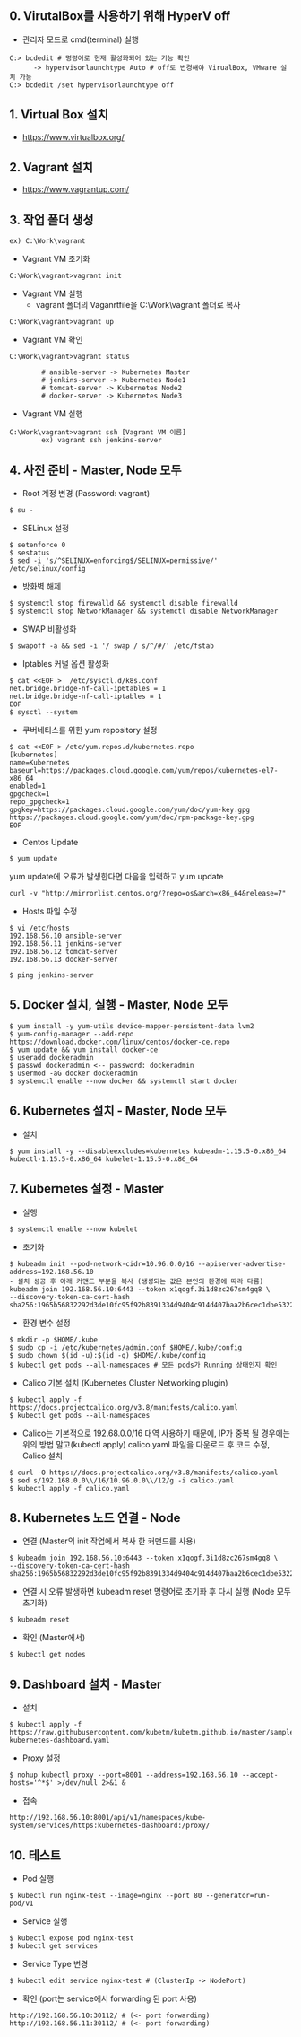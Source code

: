 ## 0. VirutalBox를 사용하기 위해 HyperV off

- 관리자 모드로 cmd(terminal) 실행

```
C:> bcdedit # 명령어로 현재 활성화되어 있는 기능 확인 
      -> hypervisorlaunchtype Auto # off로 변경해야 VirualBox, VMware 설치 가능
C:> bcdedit /set hypervisorlaunchtype off
```

## 1. Virtual Box 설치

- https://www.virtualbox.org/

## 2. Vagrant 설치

- https://www.vagrantup.com/

## 3. 작업 폴더 생성

```
ex) C:\Work\vagrant
```

- Vagrant VM 초기화

```
C:\Work\vagrant>vagrant init
```

- Vagrant VM 실행
  - vagrant 폴더의 Vaganrtfile을 C:\Work\vagrant 폴더로 복사

```
C:\Work\vagrant>vagrant up
```

- Vagrant VM 확인

```
C:\Work\vagrant>vagrant status
    
        # ansible-server -> Kubernetes Master
        # jenkins-server -> Kubernetes Node1
        # tomcat-server -> Kubernetes Node2
        # docker-server -> Kubernetes Node3
```

- Vagrant VM 실행

```
C:\Work\vagrant>vagrant ssh [Vagrant VM 이름] 
        ex) vagrant ssh jenkins-server
```

## 4. 사전 준비 - Master, Node 모두

- Root 계정 변경 (Password: vagrant)

```
$ su - 
```

- SELinux 설정

```
$ setenforce 0
$ sestatus
$ sed -i 's/^SELINUX=enforcing$/SELINUX=permissive/' /etc/selinux/config
```

- 방화벽 해제

```
$ systemctl stop firewalld && systemctl disable firewalld
$ systemctl stop NetworkManager && systemctl disable NetworkManager
```

- SWAP 비활성화

```
$ swapoff -a && sed -i '/ swap / s/^/#/' /etc/fstab
```

- Iptables 커널 옵션 활성화

```
$ cat <<EOF >  /etc/sysctl.d/k8s.conf
net.bridge.bridge-nf-call-ip6tables = 1
net.bridge.bridge-nf-call-iptables = 1
EOF
$ sysctl --system
```

- 쿠버네티스를 위한 yum repository 설정

```
$ cat <<EOF > /etc/yum.repos.d/kubernetes.repo
[kubernetes]
name=Kubernetes
baseurl=https://packages.cloud.google.com/yum/repos/kubernetes-el7-x86_64
enabled=1
gpgcheck=1
repo_gpgcheck=1
gpgkey=https://packages.cloud.google.com/yum/doc/yum-key.gpg https://packages.cloud.google.com/yum/doc/rpm-package-key.gpg
EOF
```

- Centos Update

```
$ yum update
```
yum update에 오류가 발생한다면 다음을 입력하고 yum update
```
curl -v "http://mirrorlist.centos.org/?repo=os&arch=x86_64&release=7"
```
- Hosts 파일 수정

```
$ vi /etc/hosts
192.168.56.10 ansible-server
192.168.56.11 jenkins-server
192.168.56.12 tomcat-server
192.168.56.13 docker-server

$ ping jenkins-server 
```

## 5. Docker 설치, 실행 - Master, Node 모두

```
$ yum install -y yum-utils device-mapper-persistent-data lvm2 
$ yum-config-manager --add-repo https://download.docker.com/linux/centos/docker-ce.repo
$ yum update && yum install docker-ce
$ useradd dockeradmin
$ passwd dockeradmin <-- password: dockeradmin
$ usermod -aG docker dockeradmin
$ systemctl enable --now docker && systemctl start docker
```

## 6. Kubernetes 설치 - Master, Node 모두

- 설치

```
$ yum install -y --disableexcludes=kubernetes kubeadm-1.15.5-0.x86_64 kubectl-1.15.5-0.x86_64 kubelet-1.15.5-0.x86_64
```

## 7. Kubernetes 설정 - Master

- 실행

```
$ systemctl enable --now kubelet
```

- 초기화

```
$ kubeadm init --pod-network-cidr=10.96.0.0/16 --apiserver-advertise-address=192.168.56.10
- 설치 성공 후 아래 커맨드 부분을 복사 (생성되는 값은 본인의 환경에 따라 다름)
kubeadm join 192.168.56.10:6443 --token x1qogf.3i1d8zc267sm4gq8 \
--discovery-token-ca-cert-hash sha256:1965b56832292d3de10fc95f92b8391334d9404c914d407baa2b6cec1dbe5322
```

- 환경 변수 설정

```
$ mkdir -p $HOME/.kube
$ sudo cp -i /etc/kubernetes/admin.conf $HOME/.kube/config
$ sudo chown $(id -u):$(id -g) $HOME/.kube/config
$ kubectl get pods --all-namespaces # 모든 pods가 Running 상태인지 확인 
```

- Calico 기본 설치 (Kubernetes Cluster Networking plugin)

```
$ kubectl apply -f https://docs.projectcalico.org/v3.8/manifests/calico.yaml
$ kubectl get pods --all-namespaces
```

- Calico는 기본적으로 192.68.0.0/16 대역 사용하기 때문에, IP가 중복 될 경우에는 위의 방법 말고(kubectl apply) calico.yaml 파일을 다운로드 후 코드 수정, Calico 설치

```
$ curl -O https://docs.projectcalico.org/v3.8/manifests/calico.yaml  
$ sed s/192.168.0.0\\/16/10.96.0.0\\/12/g -i calico.yaml
$ kubectl apply -f calico.yaml
```

## 8. Kubernetes 노드 연결 - Node

- 연결 (Master의 init 작업에서 복사 한 커맨드를 사용)

```
$ kubeadm join 192.168.56.10:6443 --token x1qogf.3i1d8zc267sm4gq8 \
--discovery-token-ca-cert-hash sha256:1965b56832292d3de10fc95f92b8391334d9404c914d407baa2b6cec1dbe5322  
```

- 연결 시 오류 발생하면 kubeadm reset 명령어로 초기화 후 다시 실행 (Node 모두 초기화)

```
$ kubeadm reset
```

- 확인 (Master에서)

```
$ kubectl get nodes
```

## 9. Dashboard 설치 - Master

- 설치

```
$ kubectl apply -f https://raw.githubusercontent.com/kubetm/kubetm.github.io/master/sample/practice/appendix/gcp-kubernetes-dashboard.yaml
```

- Proxy 설정

```
$ nohup kubectl proxy --port=8001 --address=192.168.56.10 --accept-hosts='^*$' >/dev/null 2>&1 &
```

- 접속

```
http://192.168.56.10:8001/api/v1/namespaces/kube-system/services/https:kubernetes-dashboard:/proxy/
```

## 10. 테스트

- Pod 실행

```
$ kubectl run nginx-test --image=nginx --port 80 --generator=run-pod/v1
```

- Service 실행

```
$ kubectl expose pod nginx-test 
$ kubectl get services
```

- Service Type 변경

```
$ kubectl edit service nginx-test # (ClusterIp -> NodePort)
```

- 확인 (port는 service에서 forwarding 된 port 사용)

```
http://192.168.56.10:30112/ # (<- port forwarding)
http://192.168.56.11:30112/ # (<- port forwarding)
```

